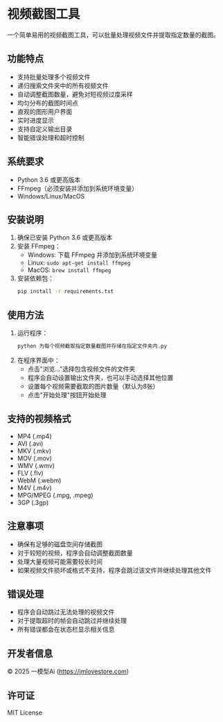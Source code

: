 # 视频截图工具

一个简单易用的视频截图工具，可以批量处理视频文件并提取指定数量的截图。

## 功能特点

- 支持批量处理多个视频文件
- 递归搜索文件夹中的所有视频文件
- 自动调整截图数量，避免对短视频过度采样
- 均匀分布的截图时间点
- 直观的图形用户界面
- 实时进度显示
- 支持自定义输出目录
- 智能错误处理和超时控制

## 系统要求

- Python 3.6 或更高版本
- FFmpeg（必须安装并添加到系统环境变量）
- Windows/Linux/MacOS

## 安装说明

1. 确保已安装 Python 3.6 或更高版本
2. 安装 FFmpeg：
   - Windows: 下载 FFmpeg 并添加到系统环境变量
   - Linux: `sudo apt-get install ffmpeg`
   - MacOS: `brew install ffmpeg`
3. 安装依赖包：
   ```bash
   pip install -r requirements.txt
   ```

## 使用方法

1. 运行程序：
   ```bash
   python 为每个视频截取指定数量截图并存储在指定文件夹内.py
   ```
2. 在程序界面中：
   - 点击"浏览..."选择包含视频文件的文件夹
   - 程序会自动设置输出文件夹，也可以手动选择其他位置
   - 设置每个视频需要截取的图片数量（默认为8张）
   - 点击"开始处理"按钮开始处理

## 支持的视频格式

- MP4 (.mp4)
- AVI (.avi)
- MKV (.mkv)
- MOV (.mov)
- WMV (.wmv)
- FLV (.flv)
- WebM (.webm)
- M4V (.m4v)
- MPG/MPEG (.mpg, .mpeg)
- 3GP (.3gp)

## 注意事项

- 确保有足够的磁盘空间存储截图
- 对于较短的视频，程序会自动调整截图数量
- 处理大量视频可能需要较长时间
- 如果视频文件损坏或格式不支持，程序会跳过该文件并继续处理其他文件

## 错误处理

- 程序会自动跳过无法处理的视频文件
- 对于提取超时的帧会自动跳过并继续处理
- 所有错误都会在状态栏显示相关信息

## 开发者信息

© 2025 一模型Ai (https://jmlovestore.com)

## 许可证

MIT License